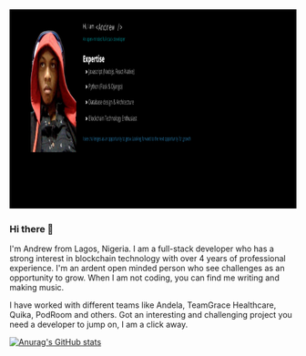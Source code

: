 <!-- ![]( =250x250) -->
<img src="https://raw.githubusercontent.com/andrewinsoul/andrewinsoul/main/Hi%2C%20I%20am%20Mar_Andrew%20.png" width="3800" height="350" />

### Hi there 👋
I'm Andrew from Lagos, Nigeria. I am a full-stack developer who has a strong interest in blockchain technology with over 4 years of professional experience. I'm an ardent open minded person who see challenges as an opportunity to grow.
When I am not coding, you can find me writing and making music.

I have worked with different teams like Andela, TeamGrace Healthcare, Quika, PodRoom and others.
Got an interesting and challenging project you need a developer to jump on, I am a click away.


[![Anurag's GitHub stats](https://github-readme-stats.vercel.app/api?username=andrewinsoul)](https://github.com/anuraghazra/github-readme-stats)

<!--
**andrewinsoul/andrewinsoul** is a ✨ _special_ ✨ repository because its `README.md` (this file) appears on your GitHub profile.

Here are some ideas to get you started:

- 🔭 I’m currently working on ...
- 🌱 I’m currently learning ...
- 👯 I’m looking to collaborate on ...
- 🤔 I’m looking for help with ...
- 💬 Ask me about ...
- 📫 How to reach me: ...
- 😄 Pronouns: ...
- ⚡ Fun fact: ...
-->
